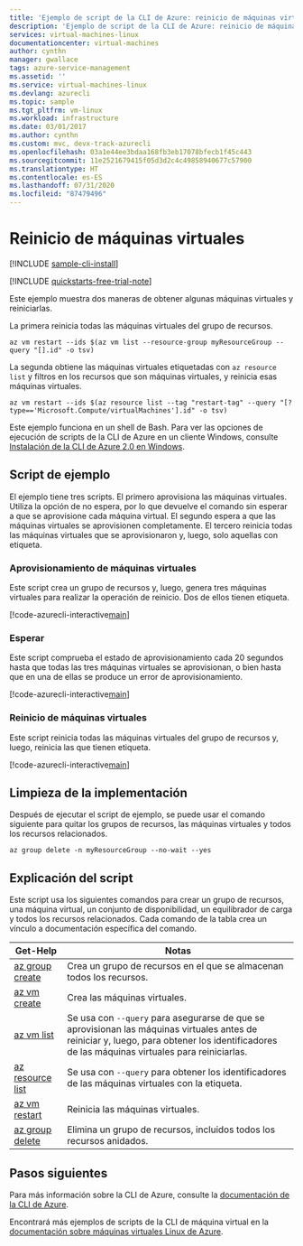 ```yaml
---
title: 'Ejemplo de script de la CLI de Azure: reinicio de máquinas virtuales'
description: 'Ejemplo de script de la CLI de Azure: reinicio de máquinas virtuales por etiqueta e identificador'
services: virtual-machines-linux
documentationcenter: virtual-machines
author: cynthn
manager: gwallace
tags: azure-service-management
ms.assetid: ''
ms.service: virtual-machines-linux
ms.devlang: azurecli
ms.topic: sample
ms.tgt_pltfrm: vm-linux
ms.workload: infrastructure
ms.date: 03/01/2017
ms.author: cynthn
ms.custom: mvc, devx-track-azurecli
ms.openlocfilehash: 03a1e44ee3bdaa168fb3eb17078bfecb1f45c443
ms.sourcegitcommit: 11e2521679415f05d3d2c4c49858940677c57900
ms.translationtype: HT
ms.contentlocale: es-ES
ms.lasthandoff: 07/31/2020
ms.locfileid: "87479496"
---
```

# <a name="restart-vms"></a>Reinicio de máquinas virtuales

[!INCLUDE [sample-cli-install](../../../includes/sample-cli-install.md)]

[!INCLUDE [quickstarts-free-trial-note](../../../includes/quickstarts-free-trial-note.md)]

Este ejemplo muestra dos maneras de obtener algunas máquinas virtuales y reiniciarlas.

La primera reinicia todas las máquinas virtuales del grupo de recursos.

```azurecli
az vm restart --ids $(az vm list --resource-group myResourceGroup --query "[].id" -o tsv)
```

La segunda obtiene las máquinas virtuales etiquetadas con `az resource list` y filtros en los recursos que son máquinas virtuales, y reinicia esas máquinas virtuales.

```azurecli
az vm restart --ids $(az resource list --tag "restart-tag" --query "[?type=='Microsoft.Compute/virtualMachines'].id" -o tsv)
```

Este ejemplo funciona en un shell de Bash. Para ver las opciones de ejecución de scripts de la CLI de Azure en un cliente Windows, consulte [Instalación de la CLI de Azure 2.0 en Windows](/cli/azure/install-azure-cli-windows).


## <a name="sample-script"></a>Script de ejemplo

El ejemplo tiene tres scripts.
El primero aprovisiona las máquinas virtuales.
Utiliza la opción de no espera, por lo que devuelve el comando sin esperar a que se aprovisione cada máquina virtual.
El segundo espera a que las máquinas virtuales se aprovisionen completamente.
El tercero reinicia todas las máquinas virtuales que se aprovisionaron y, luego, solo aquellas con etiqueta.

### <a name="provision-the-vms"></a>Aprovisionamiento de máquinas virtuales

Este script crea un grupo de recursos y, luego, genera tres máquinas virtuales para realizar la operación de reinicio.
Dos de ellos tienen etiqueta.

[!code-azurecli-interactive[main](../../../cli_scripts/virtual-machine/restart-by-tag/provision.sh "Provision the VMs")]

### <a name="wait"></a>Esperar

Este script comprueba el estado de aprovisionamiento cada 20 segundos hasta que todas las tres máquinas virtuales se aprovisionan, o bien hasta que en una de ellas se produce un error de aprovisionamiento.

[!code-azurecli-interactive[main](../../../cli_scripts/virtual-machine/restart-by-tag/wait.sh "Wait for the VMs to be provisioned")]

### <a name="restart-the-vms"></a>Reinicio de máquinas virtuales

Este script reinicia todas las máquinas virtuales del grupo de recursos y, luego, reinicia las que tienen etiqueta.

[!code-azurecli-interactive[main](../../../cli_scripts/virtual-machine/restart-by-tag/restart.sh "Restart VMs by tag")]

## <a name="clean-up-deployment"></a>Limpieza de la implementación 

Después de ejecutar el script de ejemplo, se puede usar el comando siguiente para quitar los grupos de recursos, las máquinas virtuales y todos los recursos relacionados.

```azurecli-interactive
az group delete -n myResourceGroup --no-wait --yes
```

## <a name="script-explanation"></a>Explicación del script

Este script usa los siguientes comandos para crear un grupo de recursos, una máquina virtual, un conjunto de disponibilidad, un equilibrador de carga y todos los recursos relacionados. Cada comando de la tabla crea un vínculo a documentación específica del comando.

| Get-Help | Notas |
|---|---|
| [az group create](/cli/azure/group) | Crea un grupo de recursos en el que se almacenan todos los recursos. |
| [az vm create](/cli/azure/vm/availability-set) | Crea las máquinas virtuales.  |
| [az vm list](/cli/azure/vm) | Se usa con `--query` para asegurarse de que se aprovisionan las máquinas virtuales antes de reiniciar y, luego, para obtener los identificadores de las máquinas virtuales para reiniciarlas. |
| [az resource list](/cli/azure/vm) | Se usa con `--query` para obtener los identificadores de las máquinas virtuales con la etiqueta. |
| [az vm restart](/cli/azure/vm) | Reinicia las máquinas virtuales. |
| [az group delete](/cli/azure/vm/extension) | Elimina un grupo de recursos, incluidos todos los recursos anidados. |

## <a name="next-steps"></a>Pasos siguientes

Para más información sobre la CLI de Azure, consulte la [documentación de la CLI de Azure](/cli/azure).

Encontrará más ejemplos de scripts de la CLI de máquina virtual en la [documentación sobre máquinas virtuales Linux de Azure](../linux/cli-samples.md?toc=%2fazure%2fvirtual-machines%2flinux%2ftoc.json).
